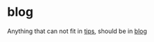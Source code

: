 blog
====

Anything that can not fit in [tips](http://duleorlovic.github.io/tips), 
should be in [blog](http://duleorlovic.github.io/blog)

